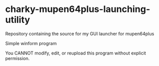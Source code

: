 # charky-mupen64plus-launching-utility
Repository containing the source for my GUI launcher for mupen64plus

Simple winform program

You CANNOT modify, edit, or reupload this program without explicit permission.
